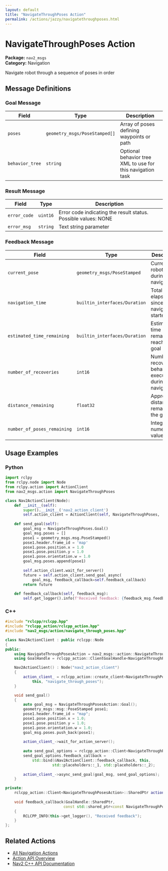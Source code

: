 ```yaml
---
layout: default
title: "NavigateThroughPoses Action"
permalink: /actions/jazzy/navigatethroughposes.html
---
```


# NavigateThroughPoses Action

**Package:** `nav2_msgs`  
**Category:** Navigation

Navigate robot through a sequence of poses in order

## Message Definitions

### Goal Message

| Field | Type | Description |
|-------|------|-------------|
| `poses` | `geometry_msgs/PoseStamped[]` | Array of poses defining waypoints or path |
| `behavior_tree` | `string` | Optional behavior tree XML to use for this navigation task |


### Result Message

| Field | Type | Description |
|-------|------|-------------|
| `error_code` | `uint16` | Error code indicating the result status. Possible values: NONE|
| `error_msg` | `string` | Text string parameter |


### Feedback Message

| Field | Type | Description |
|-------|------|-------------|
| `current_pose` | `geometry_msgs/PoseStamped` | Current robot pose during navigation |
| `navigation_time` | `builtin_interfaces/Duration` | Total time elapsed since navigation started |
| `estimated_time_remaining` | `builtin_interfaces/Duration` | Estimated time remaining to reach the goal |
| `number_of_recoveries` | `int16` | Number of recovery behaviors executed during navigation |
| `distance_remaining` | `float32` | Approximate distance remaining to the goal |
| `number_of_poses_remaining` | `int16` | Integer numeric value |



## Usage Examples

### Python

```python
import rclpy
from rclpy.node import Node
from rclpy.action import ActionClient
from nav2_msgs.action import NavigateThroughPoses

class Nav2ActionClient(Node):
    def __init__(self):
        super().__init__('nav2_action_client')
        self.action_client = ActionClient(self, NavigateThroughPoses, 'navigate_through_poses')
        
    def send_goal(self):
        goal_msg = NavigateThroughPoses.Goal()
        goal_msg.poses = []
        pose1 = geometry_msgs.msg.PoseStamped()
        pose1.header.frame_id = 'map'
        pose1.pose.position.x = 1.0
        pose1.pose.position.y = 1.0
        pose1.pose.orientation.w = 1.0
        goal_msg.poses.append(pose1)
        
        self.action_client.wait_for_server()
        future = self.action_client.send_goal_async(
            goal_msg, feedback_callback=self.feedback_callback)
        return future
        
    def feedback_callback(self, feedback_msg):
        self.get_logger().info(f'Received feedback: {feedback_msg.feedback}')
```

### C++

```cpp
#include "rclcpp/rclcpp.hpp"
#include "rclcpp_action/rclcpp_action.hpp"
#include "nav2_msgs/action/navigate_through_poses.hpp"

class Nav2ActionClient : public rclcpp::Node
{
public:
    using NavigateThroughPosesAction = nav2_msgs::action::NavigateThroughPoses;
    using GoalHandle = rclcpp_action::ClientGoalHandle<NavigateThroughPosesAction>;

    Nav2ActionClient() : Node("nav2_action_client")
    {
        action_client_ = rclcpp_action::create_client<NavigateThroughPosesAction>(
            this, "navigate_through_poses");
    }

    void send_goal()
    {
        auto goal_msg = NavigateThroughPosesAction::Goal();
        geometry_msgs::msg::PoseStamped pose1;
        pose1.header.frame_id = "map";
        pose1.pose.position.x = 1.0;
        pose1.pose.position.y = 1.0;
        pose1.pose.orientation.w = 1.0;
        goal_msg.poses.push_back(pose1);
        
        action_client_->wait_for_action_server();
        
        auto send_goal_options = rclcpp_action::Client<NavigateThroughPosesAction>::SendGoalOptions();
        send_goal_options.feedback_callback = 
            std::bind(&Nav2ActionClient::feedback_callback, this, 
                     std::placeholders::_1, std::placeholders::_2);
        
        action_client_->async_send_goal(goal_msg, send_goal_options);
    }

private:
    rclcpp_action::Client<NavigateThroughPosesAction>::SharedPtr action_client_;
    
    void feedback_callback(GoalHandle::SharedPtr, 
                          const std::shared_ptr<const NavigateThroughPosesAction::Feedback> feedback)
    {
        RCLCPP_INFO(this->get_logger(), "Received feedback");
    }
};
```

## Related Actions

- [All Navigation Actions](/jazzy/actions/index.html#navigation)
- [Action API Overview](/jazzy/actions/index.html)
- [Nav2 C++ API Documentation](/jazzy/html/index.html)
